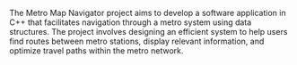 The Metro Map Navigator project aims to develop a software application in C++ that facilitates navigation through a metro system using data structures. The project involves designing an efficient system to help users find routes between metro stations, display relevant information, and optimize travel paths within the metro network.
